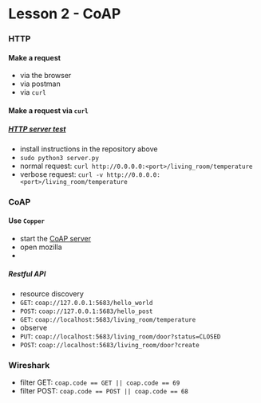 # Lesson 2 - CoAP

### HTTP 
#### Make a request
- via the browser
- via postman
- via `curl`

#### Make a request via `curl`
##### [HTTP server test](https://github.com/edoardesd/home-HTTPserver)
- install instructions in the repository above
- `sudo python3 server.py`
- normal request: `curl http://0.0.0.0:<port>/living_room/temperature`
- verbose request: `curl -v http://0.0.0.0:<port>/living_room/temperature`

### CoAP
#### Use `Copper`
- start the [CoAP server](https://github.com/edoardesd/home-CoAPServer) 
- open mozilla
- [](coap://localhost:5683/)

##### Restful API
- resource discovery
- `GET`: `coap://127.0.0.1:5683/hello_world`
- `POST`: `coap://127.0.0.1:5683/hello_post`
- `GET`: `coap://localhost:5683/living_room/temperature`
- observe
- `PUT`: `coap://localhost:5683/living_room/door?status=CLOSED`
- `POST`: `coap://localhost:5683/living_room/door?create`

### Wireshark
- filter GET: `coap.code == GET || coap.code == 69`
- filter POST: `coap.code == POST || coap.code == 68`
